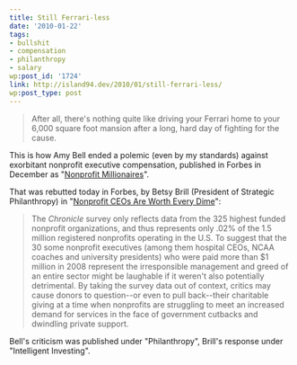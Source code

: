 ```yaml
---
title: Still Ferrari-less
date: '2010-01-22'
tags:
- bullshit
- compensation
- philanthropy
- salary
wp:post_id: '1724'
link: http://island94.dev/2010/01/still-ferrari-less/
wp:post_type: post
---
```


<blockquote>After all, there's nothing quite like driving your Ferrari home to your 6,000 square foot mansion after a long, hard day of fighting for the cause.</blockquote>


This is how Amy Bell ended a polemic (even by my standards) against exorbitant nonprofit executive compensation, published in Forbes in December as "<a href="http://www.forbes.com/2009/12/17/nonprofits-biggest-salaries-personal-finance-millionaires.html">Nonprofit Millionaires</a>".

That was rebutted today in Forbes, by Betsy Brill (President of Strategic Philanthropy) in "<a href="http://www.forbes.com/2010/01/21/brill-salary-ceo-philanthropy-intelligent-investing-nonprofit.html">Nonprofit CEOs Are Worth Every Dime</a>":
<blockquote>The <em>Chronicle </em>survey only reflects data from the 325 highest funded nonprofit organizations, and thus represents only .02% of the 1.5 million registered nonprofits operating in the U.S. To suggest that the 30 some nonprofit executives (among them hospital CEOs, NCAA coaches and university presidents) who were paid more than $1 million in 2008 represent the irresponsible management and greed of an entire sector might be laughable if it weren't also potentially detrimental. By taking the survey data out of context, critics may cause donors to question--or even to pull back--their charitable giving at a time when nonprofits are struggling to meet an increased demand for services in the face of government cutbacks and dwindling private support.</blockquote>
Bell's criticism was published under "Philanthropy", Brill's response under "Intelligent Investing".
